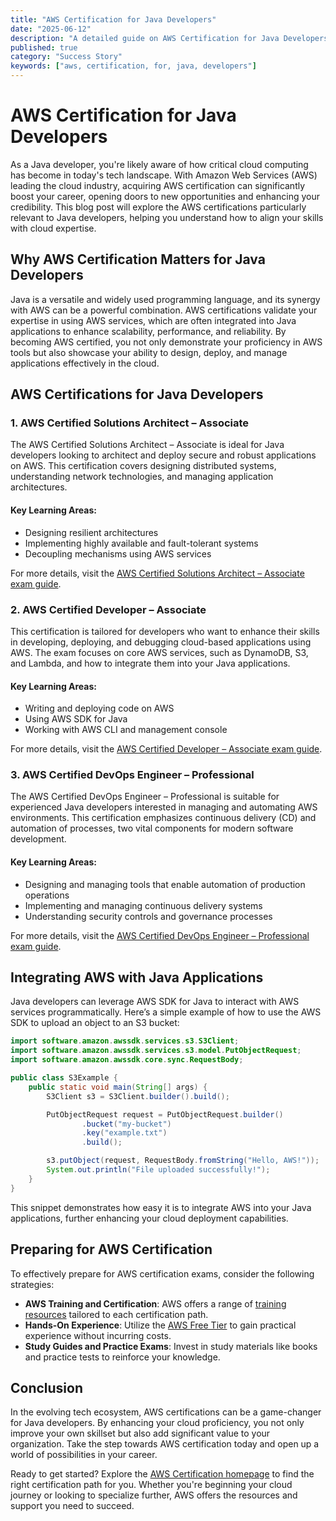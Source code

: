 ```yaml
---
title: "AWS Certification for Java Developers"
date: "2025-06-12"
description: "A detailed guide on AWS Certification for Java Developers"
published: true
category: "Success Story"
keywords: ["aws, certification, for, java, developers"]
---
```


# AWS Certification for Java Developers

As a Java developer, you're likely aware of how critical cloud computing has become in today's tech landscape. With Amazon Web Services (AWS) leading the cloud industry, acquiring AWS certification can significantly boost your career, opening doors to new opportunities and enhancing your credibility. This blog post will explore the AWS certifications particularly relevant to Java developers, helping you understand how to align your skills with cloud expertise.

## Why AWS Certification Matters for Java Developers

Java is a versatile and widely used programming language, and its synergy with AWS can be a powerful combination. AWS certifications validate your expertise in using AWS services, which are often integrated into Java applications to enhance scalability, performance, and reliability. By becoming AWS certified, you not only demonstrate your proficiency in AWS tools but also showcase your ability to design, deploy, and manage applications effectively in the cloud.

## AWS Certifications for Java Developers

### 1. AWS Certified Solutions Architect – Associate

The AWS Certified Solutions Architect – Associate is ideal for Java developers looking to architect and deploy secure and robust applications on AWS. This certification covers designing distributed systems, understanding network technologies, and managing application architectures.

#### Key Learning Areas:
- Designing resilient architectures
- Implementing highly available and fault-tolerant systems
- Decoupling mechanisms using AWS services

For more details, visit the [AWS Certified Solutions Architect – Associate exam guide](https://aws.amazon.com/certification/certified-solutions-architect-associate/).

### 2. AWS Certified Developer – Associate

This certification is tailored for developers who want to enhance their skills in developing, deploying, and debugging cloud-based applications using AWS. The exam focuses on core AWS services, such as DynamoDB, S3, and Lambda, and how to integrate them into your Java applications.

#### Key Learning Areas:
- Writing and deploying code on AWS
- Using AWS SDK for Java
- Working with AWS CLI and management console

For more details, visit the [AWS Certified Developer – Associate exam guide](https://aws.amazon.com/certification/certified-developer-associate/).

### 3. AWS Certified DevOps Engineer – Professional

The AWS Certified DevOps Engineer – Professional is suitable for experienced Java developers interested in managing and automating AWS environments. This certification emphasizes continuous delivery (CD) and automation of processes, two vital components for modern software development.

#### Key Learning Areas:
- Designing and managing tools that enable automation of production operations
- Implementing and managing continuous delivery systems
- Understanding security controls and governance processes

For more details, visit the [AWS Certified DevOps Engineer – Professional exam guide](https://aws.amazon.com/certification/certified-devops-engineer-professional/).

## Integrating AWS with Java Applications

Java developers can leverage AWS SDK for Java to interact with AWS services programmatically. Here’s a simple example of how to use the AWS SDK to upload an object to an S3 bucket:

```java
import software.amazon.awssdk.services.s3.S3Client;
import software.amazon.awssdk.services.s3.model.PutObjectRequest;
import software.amazon.awssdk.core.sync.RequestBody;

public class S3Example {
    public static void main(String[] args) {
        S3Client s3 = S3Client.builder().build();

        PutObjectRequest request = PutObjectRequest.builder()
                .bucket("my-bucket")
                .key("example.txt")
                .build();

        s3.putObject(request, RequestBody.fromString("Hello, AWS!"));
        System.out.println("File uploaded successfully!");
    }
}
```

This snippet demonstrates how easy it is to integrate AWS into your Java applications, further enhancing your cloud deployment capabilities.

## Preparing for AWS Certification

To effectively prepare for AWS certification exams, consider the following strategies:

- **AWS Training and Certification**: AWS offers a range of [training resources](https://aws.amazon.com/training/) tailored to each certification path.
- **Hands-On Experience**: Utilize the [AWS Free Tier](https://aws.amazon.com/free/) to gain practical experience without incurring costs.
- **Study Guides and Practice Exams**: Invest in study materials like books and practice tests to reinforce your knowledge.

## Conclusion

In the evolving tech ecosystem, AWS certifications can be a game-changer for Java developers. By enhancing your cloud proficiency, you not only improve your own skillset but also add significant value to your organization. Take the step towards AWS certification today and open up a world of possibilities in your career.

Ready to get started? Explore the [AWS Certification homepage](https://aws.amazon.com/certification/) to find the right certification path for you. Whether you're beginning your cloud journey or looking to specialize further, AWS offers the resources and support you need to succeed.
